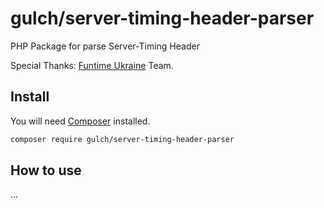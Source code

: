 
# gulch/server-timing-header-parser
PHP Package for parse Server-Timing Header

Special Thanks: [Funtime Ukraine](https://funtime.ua) Team.

## Install

You will need [Composer](http://getcomposer.org) installed.
```bash
composer require gulch/server-timing-header-parser
```

## How to use
...